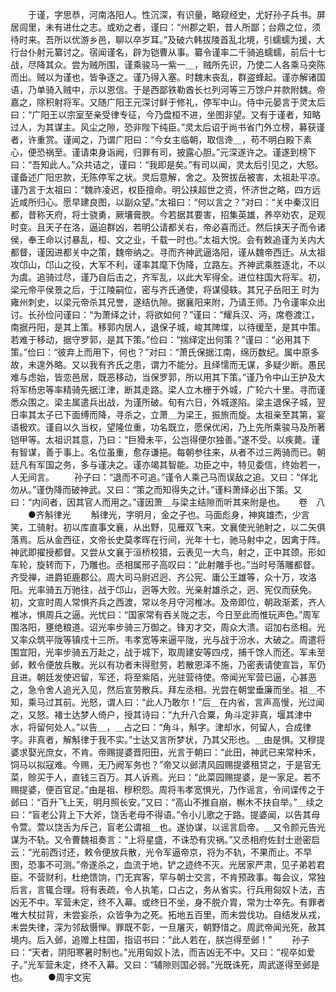 <!-- { "loadSidebar": true } -->
　　于谨，字思恭，河南洛阳人。性沉深，有识量，略窥经史，尤好孙子兵书。屏居闾里，未有进仕之志。或劝之者，谨曰：“州郡之职，昔人所鄙；台鼎之位，须待时来。吾所以优游乡邑，聊以卒岁耳。”及破六韩拔陵首乱北境，引蠕蠕为援，大行台仆射元纂讨之。宿闻谨名，辟为铠曹从事。纂令谨率二千骑追蠕蠕，前后十七战，尽降其众。尝为贼所围，谨乘骏马一紫一＿，贼所先识，乃使二人各乘马突陈而出。贼以为谨也，皆争逐之。谨乃得入塞。时魏末丧乱，群盗蜂起。谨亦解诸国语，乃单骑入贼中，示以恩信。于是西鄙铁勒酋长乜列河等三万馀户并款附魏。帝嘉之，除积射将军。又随广阳王元深讨鲜于修礼，停军中山。侍中元晏言于灵太后曰：“广阳王以宗室至亲受律专征，今乃盘桓不进，坐图非望。又有于谨者，知略过人，为其谋主。风尘之隙，恐非陛下纯臣。”灵太后诏于尚书省门外立榜，募获谨者，许重赏。谨闻之，乃谓广阳曰：“今女主临朝，取信谗＿，苟不明白殿下素心，便恐祸至。谨请束身诣阙，归罪有司，披露心胆。”元深遂许之。谨遂到榜下曰：“吾知此人。”众共诘之，谨曰：“我即是矣。”有司以闻，灵太后引见之，大怒。谨备述广阳忠款，无陈停军之状。灵后意解，舍之。及贺拔岳被害，太祖赴平凉。谨乃言于太祖曰：“魏祚凌迟，权臣擅命。明公挟超世之资，怀济世之略，四方远近咸所归心。愿早建良图，以副众望。”太祖曰：“何以言之？”对曰：“关中秦汉旧都，昔称天府，将士骁勇，厥壤膏腴。今若据其要害，招集英雄，养卒劝农，足观时变。且天子在洛，逼迫群凶，若明公请都关右，帝必喜而迁。然后挟天子而令诸侯，奉王命以讨暴乱，桓、文之业，千载一时也。”太祖大悦。会有敕追谨为关内大都督，谨因进都关中之策，魏帝纳之。寻而齐神武逼洛阳，谨从魏帝西迁。从太祖攻邙山，邙山之役，大军不利，谨率其麾下伪降，立路左。齐神武乘胜逐北，不以为虞。追骑过尽，谨乃自后击之，齐军乱，以此大军得全。进位柱国大将军。初，梁元帝平侯景之后，于江陵嗣位，密与齐氏通使，将谋侵轶。其兄子岳阳王 时为雍州刺史，以梁元帝杀其兄誉，遂结仇隙。据襄阳来附，乃请王师。乃令谨率众出讨。长孙俭问谨曰：“为萧绎之计，将欲如何？”谨曰：“耀兵汉、沔，席卷渡江，南据丹阳，是其上策。移郭内居人，退保子城，峻其陴堞，以待缓至，是其中策。若难于移动，据守罗郭，是其下策。”俭曰：“揣绎定出何策？”谨曰：“必用其下策。”俭曰：“彼弃上而用下，何也？”对曰：“萧氏保据江南，绵历数纪。属中原多故，未遑外略。又以我有齐氏之患，谓力不能分。且绎懦而无谋，多疑少断。愚民难与虑始，皆恋邑居，既恶移动，当保罗郭，所以用其下策。”谨乃令中山王护及大将军杨忠等率精骑先据江津，断其走路。梁人立木栅于外城，广轮六十里。寻而谨悉众围之。梁主属遣兵出战，为谨所破。旬有六日，外城遂陷。梁主退保子城，翌日率其太子已下面缚而降，寻杀之，立萧＿为梁王，振旅而旋。太祖亲至其第，宴语极欢。谨自以久当权，望隆位重，功名既立，愿保优闲，乃上先所乘骏马及所著铠甲等。太祖识其意，乃曰：“巨猾未平，公岂得便尔独善。”遂不受。以疾薨。谨有智谋，善于事上。名位虽重，愈存谦挹。每朝参往来，从者不过三两骑而已。朝廷凡有军国之务，多与谨决之。谨亦竭其智能。功臣之中，特见委信，终始若一，人无间言。
　　孙子曰：“退而不可追。”谨令人乘己马而误敌之追。又曰：“佯北勿从。”谨伪降而破神武。又曰：“策之而知得失之计。”谨料萧绎必出下策。又曰：“内间者，因其官人而用之。”谨因萧＿与梁主结隙而听其来附是也。 　  卷　八
　　●齐斛律光
　　斛律光，字明月，金之子也。马面彪身，神爽雄杰，少言笑，工骑射。初以库直事文襄，从出野，见雁双飞来。文襄使光驰射之，以二矢俱落焉。后从金西征，文帝长史莫孝晖在行间，光年十七，驰马射中之，因禽于阵。神武即擢授都督。又尝从文襄于洹桥校猎，云表见一大鸟，射之，正中其颈。形如车轮，旋转而下，乃雕也。丞相属邢子高叹曰：“此射雕手也。”当时号落雕都督。齐受禅，进爵钜鹿郡公。周大司马尉迟迥、齐公宪、庸公王雄等，众十万，攻洛阳。光率骑五万驰往，战于邙山，迥等大败。光亲射雄杀之，迥、宪仅而获免。初，文宣时周人常惧齐兵之西渡，常以冬月守河椎冰。及帝即位，朝政渐紊，齐人椎冰，惧周兵之逼。光忧曰：“国家常有吞关陇之志，今日至此而惟玩声色。”周军围洛阳，壅绝粮道。诏光率步骑三万御之。锋刃才交，周众大溃。诏加右丞相。光又率众筑平陇等镇戍十三所。韦孝宽等来逼平陇，光与战于汾水，大破之。周遣将围宜阳，光率步骑五万赴之，战于城下，取周建安等四戍，捕千馀人而还。军未至邺，敕令便放兵散。光以有功者未得慰劳，若散恩泽不施，乃密表请使宣旨，军仍且进。朝廷发使迟留，军还，将至紫陌，光驻营待使。帝闻光军营已逼，心甚恶之，急令舍人追光入见，然后宣劳散兵。拜左丞相。光尝在朝堂垂廉而坐。祖＿不知，乘马过其前。光怒，谓人曰：“此人乃敢尔！”后＿在内省，言声高慢，光过闻之，又怒。褚士达梦人倚户，授其诗曰：“九升八合粟，角斗定非真，堰其津中水，将留何处人。”以告＿，＿占之曰：“角斗，斛字。津却水，何留人，合成律字。非真者，解斛律于我不实。”士达又言所梦状，乃其父形也。＿由是惧。又穆提婆求娶光庶女，不肯。帝赐提婆晋阳田，光言于朝曰：“此田，神武已来常种禾，饲马以拟寇难。今赐，无乃阙军务也？”帝又以邺清风园赐提婆租贷之，于是官无菜，赊买于人，直钱三百万。其人诉焉。光曰：“此菜园赐提婆，是一家足。若不赐提婆，便百官足。”由是祖、穆积怨。周将韦孝宽惧光，乃作谣言，令间谍传之于邺曰：“百升飞上天，明月照长安。”又曰：“高山不推自崩，槲木不扶自举。”＿续之曰：“盲老公背上下大斧，饶舌老母不得语。”令小儿歌之于路。提婆闻，以告其母令萱。萱以饶舌为斥己，盲老公谓祖＿也。遂协谋，以谣言启帝。＿又令颜元告光谋为不轨。又令曹魏祖奏言：“上将星盛，不诛恐有灾祸。”又丞相府佐封士逊密启云：“光前西讨还，敕令便放兵散，光令军逼帝京，将为不轨，不果而止。不早图，恐事不可测。”帝遂杀之，血流于地，铲之迹终不灭。光居家严肃，见子弟若君臣。不营财利，杜绝馈饷，门无宾客，罕与朝士交言，不肯预政事。每会议，常独后言，言辄合理。将有表疏，令人执笔，口占之，务从省实。行兵用匈奴卜法，吉凶无不中。军营未定，终不入幕。或终日不坐，身不脱介胄，常为士卒先。有罪者唯大杖挝背，未尝妄杀，众皆争为之死。拓地五百里，而未尝伐功。自结发从戎，未尝失律，深为邻敌慑惮。罪既不彰，一旦屠灭，朝野惜之。周武帝闻光死，赦其境内。后入邺，追赠上柱国，指诏书曰：“此人若在，朕岂得至邺！”
　　孙子曰：“天者，阴阳寒暑时制也。”光用匈奴卜法，而吉凶无不中。又曰：“视卒如爱子。”光军营未定，终不入幕。又曰：“辅隙则国必弱。”光既诛死，周武遂得至邺是也。
　　●周宇文宪
